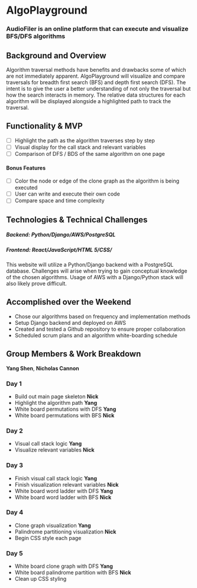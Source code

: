 # AlgoPlayground

### AudioFiler is an online platform that can execute and visualize BFS/DFS algorithms

## Background and Overview

Algorithm traversal methods have benefits and drawbacks some of which are not immediately apparent. AlgoPlayground will visualize and compare traversals for breadth first search (BFS) and depth first search (DFS). The intent is to give the user a better understanding of not only the traversal but how the search interacts in memory. The relative data structures for each algorithm will be displayed alongside a highlighted path to track the traversal.

## Functionality & MVP

   - [ ] Highlight the path as the algorithm traverses step by step
   - [ ] Visual display for the call stack and relevant variables
   - [ ] Comparison of DFS / BDS of the same algorithm on one page

#### Bonus Features
   - [ ] Color the node or edge of the clone graph as the algorithm is being executed
   - [ ] User can write and execute their own code
   - [ ] Compare space and time complexity

## Technologies & Technical Challenges
  ##### Backend: Python/Django/AWS/PostgreSQL
  ##### Frontend: React/JavaScript/HTML 5/CSS/

  This website will utilize a Python/Django backend with a PostgreSQL database. Challenges will arise when trying to gain conceptual knowledge of the chosen algorithms. Usage of AWS with a Django/Python stack will also likely prove difficult.

## Accomplished over the Weekend
 - Chose our algorithms based on frequency and implementation methods
 - Setup Django backend and deployed on AWS
 - Created and tested a Github repository to ensure proper collaboration
 - Scheduled scrum plans and an algorithm white-boarding schedule

## Group Members & Work Breakdown

**Yang Shen**,
**Nicholas Cannon**

### Day 1
  - Build out main page skeleton **Nick**
  - Highlight the algorithm path **Yang**
  - White board permutations with DFS **Yang**
  - White board permutations with BFS **Nick**

### Day 2
  - Visual call stack logic **Yang**
  - Visualize relevant variables **Nick**

### Day 3
  - Finish visual call stack logic **Yang**
  - Finish visualization relevant variables **Nick**
  - White board word ladder with DFS **Yang**
  - White board word ladder with BFS **Nick**

### Day 4
  - Clone graph visualization **Yang**
  - Palindrome partitioning visualization **Nick**
  - Begin CSS style each page

### Day 5
 - White board clone graph with DFS **Yang**
 - White board palindrome partition with BFS **Nick**
 - Clean up CSS styling
